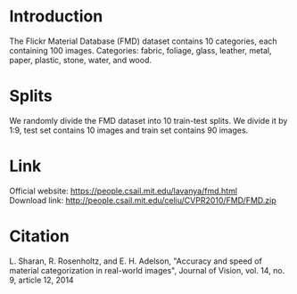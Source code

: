# Introduction
The Flickr Material Database (FMD) dataset contains 10 categories, each containing 100 images.
Categories: fabric, foliage, glass, leather, metal, paper, plastic, stone, water, and wood. 

# Splits
We randomly divide the FMD dataset into 10 train-test splits. We divide it by 1:9, test set contains 10 images and train set contains 90 images.

# Link
Official website: https://people.csail.mit.edu/lavanya/fmd.html  
Download link: http://people.csail.mit.edu/celiu/CVPR2010/FMD/FMD.zip

# Citation
  L. Sharan, R. Rosenholtz, and E. H. Adelson, "Accuracy and speed of material categorization in real-world images", Journal of Vision, vol. 14, no. 9, article 12, 2014
